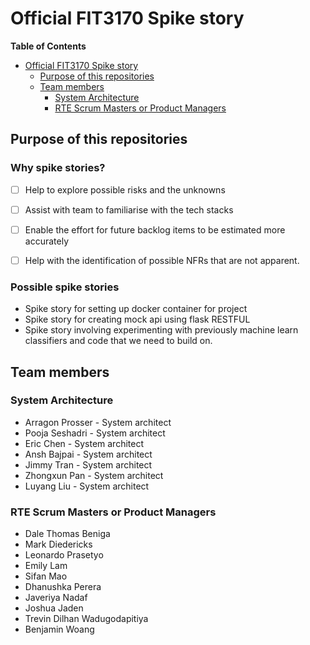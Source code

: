 # Official FIT3170 Spike story

<!-- markdown-toc start - Don't edit this section. Run M-x markdown-toc-refresh-toc -->
**Table of Contents**

- [Official FIT3170 Spike story](#official-fit3170-spike-story)
    - [Purpose of this repositories](#purpose-of-this-repositories)
    - [Team members](#team-members)
        - [System Architecture](#system-architecture)
        - [RTE Scrum Masters or Product Managers](#rte-scrum-masters-or-product-managers)

<!-- markdown-toc end -->

## Purpose of this repositories
### Why spike stories?
  * [ ] Help to explore possible risks and the unknowns

  * [ ] Assist with team to familiarise with the tech stacks

  * [ ] Enable the effort for future backlog items to be estimated more accurately

  * [ ] Help with the identification of possible NFRs that are not apparent.

### Possible spike stories
* Spike story for setting up docker container for project
* Spike story for creating mock api using flask RESTFUL
* Spike story involving experimenting with previously machine learn classifiers and code that we need to build on.

## Team members

### System Architecture
* Arragon Prosser - System architect
* Pooja Seshadri - System architect
* Eric Chen - System architect
* Ansh Bajpai - System architect
* Jimmy Tran - System architect
* Zhongxun Pan - System architect
* Luyang Liu - System architect

### RTE Scrum Masters or Product Managers
* Dale Thomas Beniga
* Mark Diedericks
* Leonardo Prasetyo
* Emily Lam
* Sifan Mao
* Dhanushka Perera
* Javeriya Nadaf
* Joshua Jaden
* Trevin Dilhan Wadugodapitiya
* Benjamin Woang
